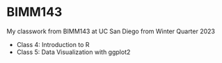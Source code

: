# BIMM143 

My classwork from BIMM143 at UC San Diego from Winter Quarter 2023 

- Class 4: Introduction to R
- Class 5: Data Visualization with ggplot2 
